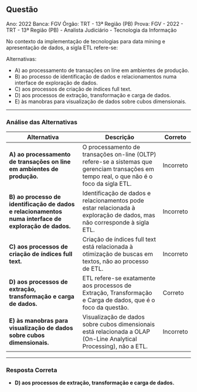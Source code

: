## Questão

Ano: 2022 Banca: FGV Órgão: TRT - 13ª Região (PB) Prova: FGV - 2022 - TRT - 13ª Região (PB) - Analista Judiciário - Tecnologia da Informação

No contexto da implementação de tecnologias para data mining e apresentação de dados, a sigla ETL refere-se:

Alternativas:
- A) ao processamento de transações on line em ambientes de produção.
- B) ao processo de identificação de dados e relacionamentos numa interface de exploração de dados.
- C) aos processos de criação de índices full text.
- D) aos processos de extração, transformação e carga de dados.
- E) às manobras para visualização de dados sobre cubos dimensionais.

---

### Análise das Alternativas

| Alternativa | Descrição                                                                                      | Correto |
|-------------|--------------------------------------------------------------------------------------------------|---------|
| **A) ao processamento de transações on line em ambientes de produção.** | O processamento de transações on-line (OLTP) refere-se a sistemas que gerenciam transações em tempo real, o que não é o foco da sigla ETL. | Incorreto |
| **B) ao processo de identificação de dados e relacionamentos numa interface de exploração de dados.** | Identificação de dados e relacionamentos pode estar relacionada à exploração de dados, mas não corresponde à sigla ETL. | Incorreto |
| **C) aos processos de criação de índices full text.** | Criação de índices full text está relacionada à otimização de buscas em textos, não ao processo de ETL. | Incorreto |
| **D) aos processos de extração, transformação e carga de dados.** | ETL refere-se exatamente aos processos de Extração, Transformação e Carga de dados, que é o foco da questão. | Correto |
| **E) às manobras para visualização de dados sobre cubos dimensionais.** | Visualização de dados sobre cubos dimensionais está relacionada a OLAP (On-Line Analytical Processing), não a ETL. | Incorreto |

---

### Resposta Correta
- **D) aos processos de extração, transformação e carga de dados.**
